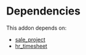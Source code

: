 # Dependencies

This addon depends on:

- [sale_project](https://github.com/bringout/oca-ocb-sale)
- [hr_timesheet](https://github.com/bringout/oca-ocb-hr)
